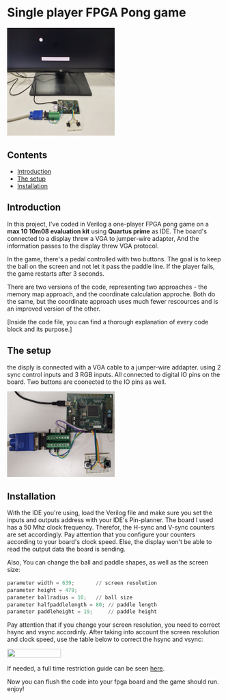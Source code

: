 # Single player FPGA Pong game

<img src="https://github.com/Talzaidman/single-player-pong-game-FPGA/blob/b148df2372f2d4553ff93f5a0607e8556a20db44/Photos/all.jpg" width=50% height=50%>

## Contents
- [Introduction](#Introduction)
- [The setup](#The-Setup)
- [Installation](#installation)

## Introduction
In this project, I've coded in Verilog a one-player FPGA pong game on a **max 10 10m08 evaluation kit** using **Quartus prime** as IDE.
The board's connected to a display threw a VGA to jumper-wire adapter, And the information passes to the display threw VGA protocol.

In the game, there's a pedal controlled with two buttons. The goal is to keep the ball on the screen and not let it pass the paddle line.
If the player fails, the game restarts after 3 seconds.

There are two versions of the code, representing two approaches - the memory map approach, and the coordinate calculation approche. 
Both do the same, but the coordinate approach uses much fewer rescources and is an improved version of the other.

[Inside the code file, you can find a thorough explanation of every code block and its purpose.]

## The setup
the disply is connected with a VGA cable to a jumper-wire addapter. using 2 sync control inputs and 3 RGB inputs.
All connected to digital IO pins on the board.
Two buttons are coonected to the IO pins as well.

<img src="https://github.com/Talzaidman/single-player-pong-game-FPGA/blob/b148df2372f2d4553ff93f5a0607e8556a20db44/Photos/closeup.jpg" width=50% height=50%>


## Installation
With the IDE you're using, load the Verilog file and make sure you set the inputs and outputs address with your IDE's Pin-planner. 
The board I used has a 50 Mhz clock frequency. Therefor, the H-sync and V-sync counters are set accordingly. Pay attention that you configure your counters according to your board's clock speed. Else, the display won't be able to read the output data the board is sending. 

Also, You can change the ball and paddle shapes, as well as the screen size:

```python
parameter width = 639; 		 // screen resolution
parameter height = 479;
parameter ballradius = 10;	 // ball size
parameter halfpaddlelength = 80; // paddle length
parameter paddleheight = 19; 	 // paddle height
```
Pay attention that if you change your screen resolution, you need to correct hsync and vsync accordinly.
After taking into account the screen resolution and clock speed, use the table below to correct the hsync and vsync: 

<img src="https://github.com/Talzaidman/Pong/blob/078d2ed1bbc40f8d17dcb29f80c88ef32998d2a8/Photos/Timingtable.png" width=50% height=50%>

If needed, a full time restriction guide can be seen [here](http://javiervalcarce.eu/html/vga-signal-format-timming-specs-en.html).

Now you can flush the code into your fpga board and the game should run.
enjoy!


